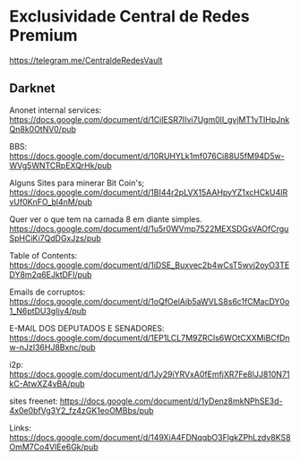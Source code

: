 Exclusividade Central de Redes Premium
=======
https://telegram.me/CentraldeRedesVault



## Darknet

Anonet internal services:
https://docs.google.com/document/d/1CilESR7IIvi7Ugm0lI_gvjMT1vTIHpJnkQn8k0OtNV0/pub

BBS: 
https://docs.google.com/document/d/10RUHYLk1mf076Ci88U5fM94D5w-WVg5WNTCRpEXQrHk/pub

Alguns Sites para minerar Bit Coin's;
https://docs.google.com/document/d/1BI44r2pLVX15AAHpyYZ1xcHCkU4IRvUf0KnFO_bl4nM/pub

Quer ver o que tem na camada 8 em diante simples.
https://docs.google.com/document/d/1u5r0WVmp7522MEXSDGsVAOfCrguSpHCiKi7QdDGxJzs/pub

Table of Contents:
https://docs.google.com/document/d/1iDSE_Buxvec2b4wCsT5wvj2oyO3TEDY8m2q6EJktDFI/pub

Emails de corruptos:
https://docs.google.com/document/d/1oQfOelAib5aWVLS8s6c1fCMacDY0o1_N6ptDU3gIjy4/pub

E-MAIL DOS DEPUTADOS E SENADORES: 
https://docs.google.com/document/d/1EP1LCL7M9ZRCls6WOtCXXMiBCfDnw-nJzI36HJ8Bxnc/pub

i2p:
https://docs.google.com/document/d/1Jy29iYRVxA0fEmfjXR7Fe8lJJ810N71kC-AtwXZ4vBA/pub

sites freenet:
https://docs.google.com/document/d/1yDenz8mkNPhSE3d-4x0e0bfVg3Y2_fz4zGK1eoOMBbs/pub

Links: 
https://docs.google.com/document/d/149XiA4FDNqqbO3FlgkZPhLzdy8KS8OmM7Co4VIEe6Gk/pub
